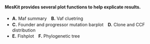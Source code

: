 #### **MesKit provides several plot functions to help explicate results.**  

* **A.** Maf summary　**B.** Vaf cluetring
* **C.** Founder and progressor mutation barplot　**D.** Clone and CCF distribution
* **E.** Fishplot　**F.** Phylogenetic tree

